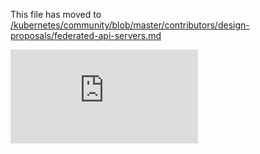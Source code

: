 This file has moved to [/kubernetes/community/blob/master/contributors/design-proposals/federated-api-servers.md](https://github.com/kubernetes/community/blob/master/contributors/design-proposals/federated-api-servers.md)


<!-- BEGIN MUNGE: GENERATED_ANALYTICS -->
[![Analytics](https://kubernetes-site.appspot.com/UA-36037335-10/GitHub/docs/proposals/federated-api-servers.md?pixel)]()
<!-- END MUNGE: GENERATED_ANALYTICS -->

